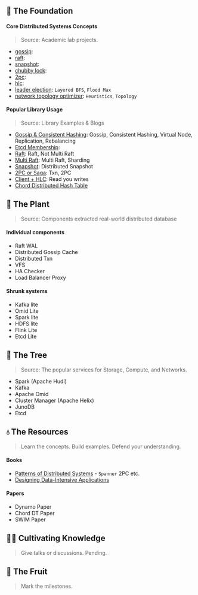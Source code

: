 ## 🌱 The Foundation

#### Core Distributed Systems Concepts
> Source: Academic lab projects.

- [gossip]():
- [raft]():
- [snapshot]():
- [chubby lock]():
- [2pc]():
- [hlc]():
- [leader election](https://github.com/dsorchard/distributed_leader_election): `Layered BFS`, `Flood Max`
- [network topology optimizer](https://github.com/dsorchard/network_topology_optimizer): `Heuristics`, `Topology`

#### Popular Library Usage
> Source: Library Examples & Blogs

- [Gossip & Consistent Hashing](https://github.com/dsorchard/dist_kv): Gossip, Consistent Hashing, Virtual Node, Replication, Rebalancing
- [Etcd Membership]():
- [Raft](https://github.com/dsorchard/raft_kv): Raft, Not Multi Raft
- [Multi Raft](): Multi Raft, Sharding
- [Snapshot](): Distributed Snapshot
- [2PC or Saga](): Txn, 2PC
- [Client + HLC](): Read you writes
- [Chord Distributed Hash Table]()

## 🌿 The Plant
> Source: Components extracted real-world distributed database

#### Individual components
- Raft WAL
- Distributed Gossip Cache
- Distributed Txn
- VFS
- HA Checker
- Load Balancer Proxy

#### Shrunk systems
- Kafka lite
- Omid Lite
- Spark lite
- HDFS lite
- Flink Lite
- Etcd Lite

## 🌳 The Tree
> Source: The popular services for Storage, Compute, and Networks.

- Spark (Apache Hudi)
- Kafka
- Apache Omid
- Cluster Manager (Apache Helix)
- JunoDB
- Etcd

## 💧 The Resources
> Learn the concepts. Build examples. Defend your understanding.

#### Books
- [Patterns of Distributed Systems](https://martinfowler.com/articles/patterns-of-distributed-systems/) - `Spanner` 2PC etc.
- [Designing Data-Intensive Applications](https://a.co/d/hwmSC1o)

#### Papers
- Dynamo Paper
- Chord DT Paper
- SWIM Paper

## 👨‍🌾 Cultivating Knowledge
> Give talks or discussions. Pending.

## 🥭 The Fruit
> Mark the milestones.
